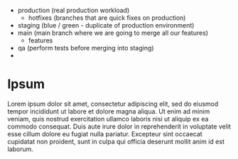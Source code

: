- production (real production workload)
  - hotfixes (branches that are quick fixes on production)
- staging (blue / green - duplicate of production environment)
- main (main branch where we are going to merge all our features)
  - features
- qa (perform tests before merging into staging)
- 
# lpsum
Lorem ipsum dolor sit amet, consectetur adipiscing elit, sed do eiusmod tempor incididunt ut labore et dolore magna
aliqua. Ut enim ad minim veniam, quis nostrud exercitation ullamco laboris nisi ut aliquip ex ea commodo consequat. Duis
aute irure dolor in reprehenderit in voluptate velit esse cillum dolore eu fugiat nulla pariatur. Excepteur sint
occaecat cupidatat non proident, sunt in culpa qui officia deserunt mollit anim id est laborum.